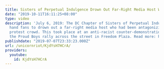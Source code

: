 ```yaml
---
title: Sisters of Perpetual Indulgence Drown Out Far-Right Media Host With Hand Fans
date: "2019-10-11T16:11:25+08:00"
type: video
description: 'July 6, 2019: The DC Chapter of Sisters of Perpetual Indulgence use
  hand fans to drown out a far-right media host who had been antagonizing #AllOutDC
  protest crowd. This took place at an anti-racist counter-demonstration opposing
  the Proud Boys rally across the street in Freedom Plaza. Read more: https://unicornriot.ninja/2019/far-right-rally-fizzles-in-washington-dc/'
publishdate: "2019-07-07T23:33:23.000Z"
url: /unicornriot/KjdYsH7HCrA/
providers:
  youtube:
    id: KjdYsH7HCrA
---
```

